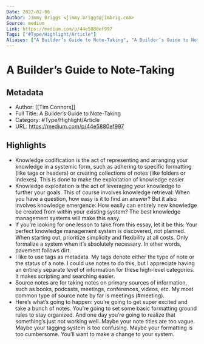 ```yaml
---
Date: 2022-02-06
Author: Jimmy Briggs <jimmy.briggs@jimbrig.com>
Source: medium
Link: https://medium.com/p/44e5880ef997
Tags: ["#Type/Highlight/Article"]
Aliases: ["A Builder’s Guide to Note-Taking", "A Builder’s Guide to Note-Taking"]
---
```

# A Builder’s Guide to Note-Taking

## Metadata
- Author: [[Tim Connors]]
- Full Title: A Builder’s Guide to Note-Taking
- Category: #Type/Highlight/Article
- URL: https://medium.com/p/44e5880ef997

## Highlights
- Knowledge codification is the act of representing and arranging your knowledge in a systemic form, such as adhering to specific formatting (like tags or headers) or creating collections of notes (like folders or indexes). This is done to make the exploitation of knowledge easier
- Knowledge exploitation is the act of leveraging your knowledge to further your goals. This of course involves knowledge retrieval: When you have a question, how easy is it to find an answer? But it also involves knowledge emergence: How easily can entirely new knowledge be created from within your existing system? The best knowledge management systems will make this easy.
- If you’re looking for one lesson to take from this essay, let it be this: Your perfect knowledge management system is discovered, not planned. When starting out, prioritize simplicity and flexibility at all costs. Only formalize a system when it’s absolutely necessary. In other words, pavement follows dirt.
- I like to use tags as metadata. My tags denote either the type of note or the status of a note. I could use notes to do this, but I appreciate having an entirely separate level of information for these high-level categories. It makes scripting and searching easier.
- Source notes are for taking notes on primary sources of information, such as books, podcasts, meetings, conferences, videos, etc. My most common type of source note by far is meetings (#meeting).
- Here’s what’s going to happen: you’re going to get super excited and take a bunch of notes. You’re going to set some basic formatting ground rules to stay organized. And one day you’re going to realize that something’s just not working well. Maybe your note titles are too vague. Maybe your tagging system is too confusing. Maybe your formatting is too cumbersome. You’ll want to make a change to your system.
